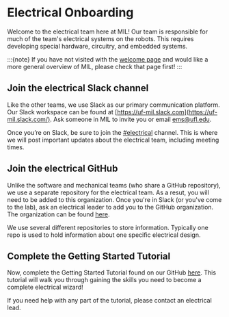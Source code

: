 # Electrical Onboarding

Welcome to the electrical team here at MIL! Our team is responsible for much of the
team's electrical systems on the robots. This requires developing special hardware, circuitry,
and embedded systems.

:::{note}
If you have not visited with the [welcome page](/docs/welcome.md) and would like a
more general overview of MIL, please check that page first!
:::

## Join the electrical Slack channel
Like the other teams, we use Slack as our primary communication platform. Our
Slack workspace can be found at [https://uf-mil.slack.com](https://uf-mil.slack.com/).
Ask someone in MIL to invite you or email [ems@ufl.edu](mailto:ems@ufl.edu).

Once you’re on Slack, be sure to join the [#electrical](https://app.slack.com/client/T6VBSPR50/C6VGAF2MA)
channel. This is where we will post important updates about the electrical team,
including meeting times.

## Join the electrical GitHub
Unlike the software and mechanical teams (who share a GitHub repository), we use
a separate repository for the electrical team. As a resut, you will need to be added
to this organization. Once you're in Slack (or you've come to the lab), ask an electrical
leader to add you to the GitHub organization. The organization can be found [here](https://github.com/uf-mil-electrical).

We use several different repositories to store information. Typically one repo is used
to hold information about one specific electrical design.

## Complete the Getting Started Tutorial
Now, complete the Getting Started Tutorial found on our GitHub [here](https://github.com/uf-mil-electrical/Getting-Started).
This tutorial will walk you through gaining the skills you need to become a complete
electrical wizard!

If you need help with any part of the tutorial, please contact an electrical lead.
